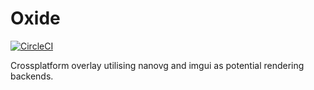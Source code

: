 # Oxide

[![CircleCI](https://img.shields.io/circleci/project/github/josh33901/Oxide/master.svg)](https://circleci.com/gh/josh33901/oxide)

Crossplatform overlay utilising nanovg and imgui as potential rendering backends.
